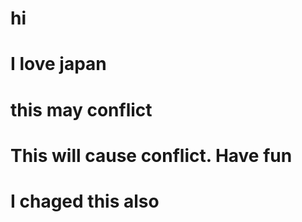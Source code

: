# hi

# I love japan

# this may conflict

# This will cause conflict. Have fun

# I chaged this also